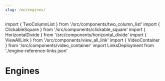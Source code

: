 ```yaml
---
slug: /en/engines/
---
```


import { TwoColumnList } from '/src/components/two_column_list'
import { ClickableSquare } from '/src/components/clickable_square'
import { HorizontalDivide } from '/src/components/horizontal_divide'
import { ViewAllLink } from '/src/components/view_all_link'
import { VideoContainer } from '/src/components/video_container'
import LinksDeployment from './engine-reference-links.json'

# Engines

<HorizontalDivide />

<TwoColumnList items={LinksDeployment} />